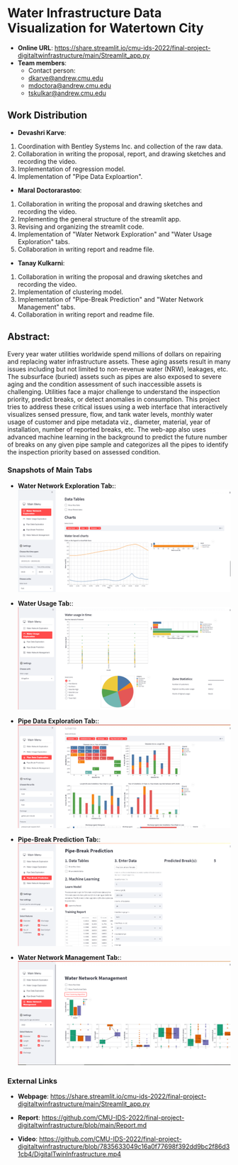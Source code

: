 # Water Infrastructure Data Visualization for Watertown City

* **Online URL**: https://share.streamlit.io/cmu-ids-2022/final-project-digitaltwinfrastructure/main/Streamlit_app.py
* **Team members**:
  * Contact person: 
  * dkarve@andrew.cmu.edu
  * mdoctora@andrew.cmu.edu
  * tskulkar@andrew.cmu.edu

## Work Distribution
* **Devashri Karve**:
<ol>
 <li>Coordination with Bentley Systems Inc. and collection of the raw data.</li> 
 <li>Collaboration in writing the proposal, report, and drawing sketches and recording the video.</li>
  <li>Implementation of regression model.</li>
  <li>Implementation of "Pipe Data Exploartion".</li>
</ol>
 
* **Maral Doctorarastoo**:
<ol>
  <li>Collaboration in writing the proposal and drawing sketches and recording the video.</li>
  <li>Implementing the general structure of the streamlit app.</li>
  <li>Revising and organizing the streamlit code.</li>
  <li>Implementation of "Water Network Exploration" and "Water Usage Exploration" tabs.</li>
   <li>Collaboration in writing report and readme file.</li>
</ol>

* **Tanay Kulkarni**:
<ol>
  <li>Collaboration in writing the proposal and drawing sketches and recording the video.</li>
  <li>Implementation of clustering model.</li>
  <li>Implementation of "Pipe-Break Prediction" and "Water Network Management" tabs.</li>
  <li>Collaboration in writing report and readme file.</li>
</ol>

## Abstract: 
Every year water utilities worldwide spend millions of dollars on repairing and replacing water infrastructure assets. These aging assets result in many issues including but not limited to non-revenue water (NRW), leakages, etc. The subsurface (buried) assets such as pipes are also exposed to severe aging and the condition assessment of such inaccessible assets is challenging. Utilities face a major challenge to understand the inspection priority, predict breaks, or detect anomalies in consumption. This project tries to address these critical issues using a web interface that interactively visualizes sensed pressure, flow, and tank water levels, monthly water usage of customer and pipe metadata viz., diameter, material, year of installation, number of reported breaks, etc. The web-app also uses advanced machine learning in the background to predict the future number of breaks on any given pipe sample and categorizes all the pipes to identify the inspection priority based on assessed condition.

### Snapshots of Main Tabs

* **Water Network Exploration Tab:**:
![image](https://github.com/CMU-IDS-2022/final-project-digitaltwinfrastructure/blob/main/pictures/1.PNG)

* **Water Usage Tab:**:
![image](https://github.com/CMU-IDS-2022/final-project-digitaltwinfrastructure/blob/main/pictures/2.PNG)

* **Pipe Data Exploration Tab:**:
![image](https://github.com/CMU-IDS-2022/final-project-digitaltwinfrastructure/blob/main/pictures/3.PNG)

* **Pipe-Break Prediction Tab:**:
![image](https://github.com/CMU-IDS-2022/final-project-digitaltwinfrastructure/blob/main/pictures/4.PNG)

* **Water Network Management Tab:**:
![image](https://github.com/CMU-IDS-2022/final-project-digitaltwinfrastructure/blob/main/pictures/5.PNG)

### External Links
* **Webpage**:
https://share.streamlit.io/cmu-ids-2022/final-project-digitaltwinfrastructure/main/Streamlit_app.py

* **Report**:
https://github.com/CMU-IDS-2022/final-project-digitaltwinfrastructure/blob/main/Report.md

* **Video**:
https://github.com/CMU-IDS-2022/final-project-digitaltwinfrastructure/blob/7835633049c16a0f77698f392dd9bc2f86d31cb4/DigitalTwinInfrastructure.mp4

